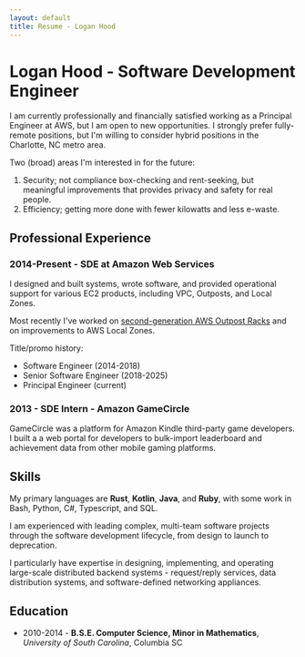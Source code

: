 ```yaml
---
layout: default
title: Resume - Logan Hood
---
```


# Logan Hood - Software Development Engineer

I am currently professionally and financially satisfied working as a Principal Engineer at AWS, but I am open to new opportunities.
I strongly prefer fully-remote positions, but I'm willing to consider hybrid positions in the Charlotte, NC metro area.

Two (broad) areas I'm interested in for the future:

1. Security; not compliance box-checking and rent-seeking, but meaningful improvements that provides privacy and safety for real people.
2. Efficiency; getting more done with fewer kilowatts and less e-waste.

## Professional Experience

### 2014-Present - SDE at Amazon Web Services

I designed and built systems, wrote software, and provided operational support for various EC2 products, including
VPC, Outposts, and Local Zones.

Most recently I've worked on 
[second-generation AWS Outpost Racks](https://aws.amazon.com/blogs/aws/announcing-second-generation-aws-outposts-racks-with-breakthrough-performance-and-scalability-on-premises/)
and on improvements to AWS Local Zones.

Title/promo history:

* Software Engineer (2014-2018)
* Senior Software Engineer (2018-2025)
* Principal Engineer (current)

### 2013 - SDE Intern - Amazon GameCircle

GameCircle was a platform for Amazon Kindle third-party game developers. I built a
a web portal for developers to bulk-import leaderboard and achievement data from other mobile gaming
platforms.

## Skills

My primary languages are **Rust**, **Kotlin**, **Java**, and **Ruby**, with some work
in Bash, Python, C#, Typescript, and SQL.

I am experienced with leading complex, multi-team software projects through the software development lifecycle,
from design to launch to deprecation.

I particularly have expertise in designing, implementing, and operating large-scale distributed backend systems - request/reply
services, data distribution systems, and software-defined networking appliances.

## Education

* 2010-2014 - **B.S.E. Computer Science, Minor in Mathematics**, *University of South Carolina*, Columbia SC

